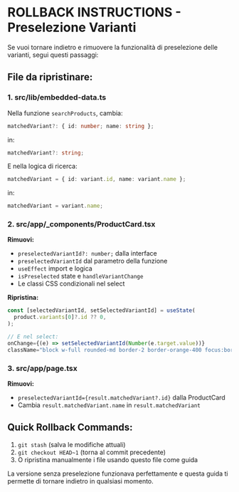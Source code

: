 # ROLLBACK INSTRUCTIONS - Preselezione Varianti

Se vuoi tornare indietro e rimuovere la funzionalità di preselezione delle varianti, segui questi passaggi:

## File da ripristinare:

### 1. src/lib/embedded-data.ts
Nella funzione `searchProducts`, cambia:
```typescript
matchedVariant?: { id: number; name: string };
```
in:
```typescript
matchedVariant?: string;
```

E nella logica di ricerca:
```typescript
matchedVariant = { id: variant.id, name: variant.name };
```
in:
```typescript
matchedVariant = variant.name;
```

### 2. src/app/_components/ProductCard.tsx
**Rimuovi:**
- `preselectedVariantId?: number;` dalla interface
- `preselectedVariantId` dal parametro della funzione
- `useEffect` import e logica
- `isPreselected` state e `handleVariantChange`
- Le classi CSS condizionali nel select

**Ripristina:**
```typescript
const [selectedVariantId, setSelectedVariantId] = useState(
  product.variants[0]?.id ?? 0,
);

// E nel select:
onChange={(e) => setSelectedVariantId(Number(e.target.value))}
className="block w-full rounded-md border-2 border-orange-400 focus:border-orange-400 focus:ring-orange-400 sm:text-sm py-2 px-1"
```

### 3. src/app/page.tsx
**Rimuovi:**
- `preselectedVariantId={result.matchedVariant?.id}` dalla ProductCard
- Cambia `result.matchedVariant.name` in `result.matchedVariant`

## Quick Rollback Commands:
1. `git stash` (salva le modifiche attuali)
2. `git checkout HEAD~1` (torna al commit precedente)
3. O ripristina manualmente i file usando questo file come guida

La versione senza preselezione funzionava perfettamente e questa guida ti permette di tornare indietro in qualsiasi momento.